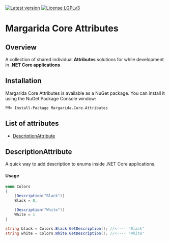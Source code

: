 [![Latest version](https://img.shields.io/nuget/v/Margarida.Core.Attributes.svg)](https://www.nuget.org/packages?q=Margarida.Core.Attributes) [![License LGPLv3](https://img.shields.io/badge/license-LGPLv3-green.svg)](https://www.gnu.org/licenses/lgpl-3.0.html)

# Margarida Core Attributes 
## Overview
A collection of shared individual **Attributes** solutions for while development in **.NET Core applications**

Installation
-------------

Margarida Core Attributes is available as a NuGet package. You can install it using the NuGet Package Console window:

```
PM> Install-Package Margarida.Core.Attributes
```

## List of attributes
 - [DescriptionAttribute](#descriptionattribute) 
## DescriptionAttribute
A quick way to add description to enums inside .NET Core applications.

#### Usage
```csharp
enum Colors
{
    [Description("Black")]
    Black = 0,

    [Description("White")]
    White = 1
}

string black = Colors.Black.GetDescription(); //<---- "Black"
string white = Colors.White.GetDescription(); //<---- "White"
```



